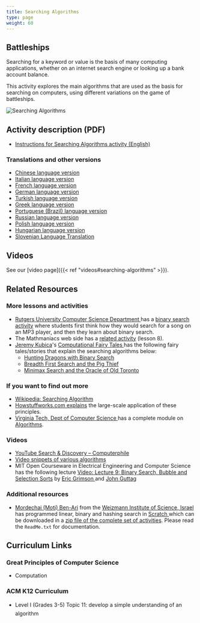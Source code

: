 ```yaml
---
title: Searching Algorithms
type: page
weight: 60
---
```


## Battleships

Searching for a keyword or value is the basis of many computing applications, whether on an internet search engine or looking up a bank account balance.

This activity explores the main algorithms that are used as the basis for searching on computers, using different variations on the game of battleships.

![Searching Algorithms](/images/activities/searching-algorithms/searching-algs-cartoon.jpg)

## Activity description (PDF)

- [Instructions for Searching Algorithms activity (English)](/documents/activities/searching-algorithms/unplugged-06-searching_algorithms.pdf)

### Translations and other versions

- [Chinese language version](/documents/activities/searching-algorithms/Searching-Algorithms-Chinese-Version.pdf)
- [Italian language version](/documents/activities/searching-algorithms/searching-algs-italian.pdf)
- [French language version](/documents/activities/searching-algorithms/06_fr_Algorithmes_de_recherche.pdf)
- [German language version](/documents/activities/searching-algorithms/CSUnplugged_OS_2015_v3.2.2_AL_Ak-6.pdf)
- [Turkish language version](/documents/activities/searching-algorithms/unplugged-06-search_algorithms_turkish.pdf)
- [Greek language version](/documents/activities/searching-algorithms/unplugged-06-search_algorithms_greek.pdf)
- [Portuguese (Brazil) language version](/documents/activities/searching-algorithms/Portuguese-brazil-06.pdf)
- [Russian language version](/documents/activities/searching-algorithms/Document6.pdf)
- [Polish language version](/documents/activities/searching-algorithms/A6.pdf)
- [Hungarian language version](/documents/activities/searching-algorithms/6_keresesek_HU.pdf)
- [Slovenian Language Translation](/documents/activities/searching-algorithms/06-Potapljanje-ladjic.pdf)

## Videos

See our [video page]({{< ref "videos#searching-algorithms" >}}).

<!--
## Photos

wp-content/uploads/2014/12/searching-algs-photo-750x500.jpg
Teachers try the battleships game at a conference in Japan

wp-content/uploads/2015/01/IMG_6453-750x500.jpg<div class="caption">
Sam talks about finding numbers in a phonebook

wp-content/uploads/2015/01/IMG_6456-750x500.jpg
Sam takes a student through binary search
-->

## Related Resources

### More lessons and activities

- [Rutgers University Computer Science Department ](https://www.cs.rutgers.edu/) has a [binary search activity](http://www.cs.duke.edu/csed/pltl/exercises/lessons/112/Algs-Lin-BinSearch.zip) where students first think how they would search for a song on an MP3 player, and then they learn about binary search.
- The Mathmaniacs web side has a [related activity](http://www.mathmaniacs.org/lessons/07-searching/index.html) (lesson 8).
- [Jeremy Kubica](https://www.blogger.com/profile/02057783753310151192)'s [Computational Fairy Tales ](http://computationaltales.blogspot.com/p/posts-by-topic.html) has the following fairy tales/stories that explain the searching algorithms below:
    - [Hunting Dragons with Binary Search ](http://computationaltales.blogspot.com/2011/03/hunting-dragons-with-binary-search.html)
    - [Breadth First Search and the Pig Thief](http://computationaltales.blogspot.com/2011/06/breadth-first-search-and-pig-thief.html)
    - [Minimax Search and the Oracle of Old Toronto](http://computationaltales.blogspot.com/2011/05/minimax-search-and-oracle-of-old.html)

### If you want to find out more

- [Wikipedia: Searching Algorithm](https://en.wikipedia.org/wiki/Search_algorithm)
- [Howstuffworks.com explains](https://computer.howstuffworks.com/internet/basics/search-engine.htm) the large-scale application of these principles.
- [Virginia Tech, Dept of Computer Science ](https://vt.edu/) has a complete module on [Algorithms](http://courses.cs.vt.edu/%7Ecsonline/Algorithms/Lessons/index.html).

### Videos

- [YouTube Search & Discovery – Computerphile](https://www.youtube.com/watch?v=JCtV7TmLTqQ)
- [Video snippets of various algorithms](http://www.youtube.com/watch?v=rD0H--R2q2g)
- MIT Open Courseware in Electrical Engineering and Computer Science has the following lecture [Video: Lecture 9: Binary Search, Bubble and Selection Sorts](http://www.youtube.com/watch?v=UNHQ7CRsEtU) by [Eric Grimson ](http://people.csail.mit.edu/welg/) and [John Guttag](http://nms.csail.mit.edu/%7Eguttag/)

### Additional resources

- [Mordechai (Moti) Ben-Ari](http://www.weizmann.ac.il/sci-tea/benari/home) from the [ Weizmann Institute of Science, Israel ](https://www.weizmann.ac.il/pages/) has programmed linear, binary and hashing search in [Scratch ](https://scratch.mit.edu/) which can be downloaded in a [ zip file of the complete set of activities](https://code.google.com/archive/p/scratch-unplugged/downloads). Please read the `ReadMe.txt` for documentation.


## Curriculum Links

### Great Principles of Computer Science

- Computation

### ACM K12 Curriculum

- Level I (Grades 3-5) Topic 11: develop a simple understanding of an algorithm
